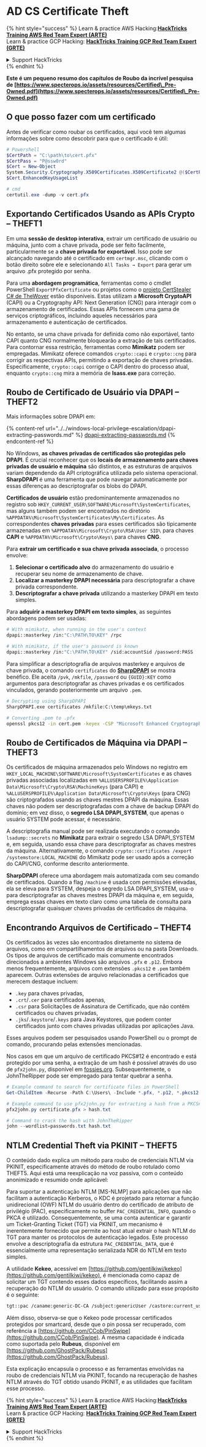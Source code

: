 # AD CS Certificate Theft

{% hint style="success" %}
Learn & practice AWS Hacking:<img src="/.gitbook/assets/arte.png" alt="" data-size="line">[**HackTricks Training AWS Red Team Expert (ARTE)**](https://training.hacktricks.xyz/courses/arte)<img src="/.gitbook/assets/arte.png" alt="" data-size="line">\
Learn & practice GCP Hacking: <img src="/.gitbook/assets/grte.png" alt="" data-size="line">[**HackTricks Training GCP Red Team Expert (GRTE)**<img src="/.gitbook/assets/grte.png" alt="" data-size="line">](https://training.hacktricks.xyz/courses/grte)

<details>

<summary>Support HackTricks</summary>

* Check the [**subscription plans**](https://github.com/sponsors/carlospolop)!
* **Join the** 💬 [**Discord group**](https://discord.gg/hRep4RUj7f) or the [**telegram group**](https://t.me/peass) or **follow** us on **Twitter** 🐦 [**@hacktricks\_live**](https://twitter.com/hacktricks\_live)**.**
* **Share hacking tricks by submitting PRs to the** [**HackTricks**](https://github.com/carlospolop/hacktricks) and [**HackTricks Cloud**](https://github.com/carlospolop/hacktricks-cloud) github repos.

</details>
{% endhint %}

**Este é um pequeno resumo dos capítulos de Roubo da incrível pesquisa de [https://www.specterops.io/assets/resources/Certified\_Pre-Owned.pdf](https://www.specterops.io/assets/resources/Certified\_Pre-Owned.pdf)**

## O que posso fazer com um certificado

Antes de verificar como roubar os certificados, aqui você tem algumas informações sobre como descobrir para que o certificado é útil:
```powershell
# Powershell
$CertPath = "C:\path\to\cert.pfx"
$CertPass = "P@ssw0rd"
$Cert = New-Object
System.Security.Cryptography.X509Certificates.X509Certificate2 @($CertPath, $CertPass)
$Cert.EnhancedKeyUsageList

# cmd
certutil.exe -dump -v cert.pfx
```
## Exportando Certificados Usando as APIs Crypto – THEFT1

Em uma **sessão de desktop interativa**, extrair um certificado de usuário ou máquina, junto com a chave privada, pode ser feito facilmente, particularmente se a **chave privada for exportável**. Isso pode ser alcançado navegando até o certificado em `certmgr.msc`, clicando com o botão direito sobre ele e selecionando `All Tasks → Export` para gerar um arquivo .pfx protegido por senha.

Para uma **abordagem programática**, ferramentas como o cmdlet PowerShell `ExportPfxCertificate` ou projetos como o [projeto CertStealer C# de TheWover](https://github.com/TheWover/CertStealer) estão disponíveis. Estas utilizam a **Microsoft CryptoAPI** (CAPI) ou a Cryptography API: Next Generation (CNG) para interagir com o armazenamento de certificados. Essas APIs fornecem uma gama de serviços criptográficos, incluindo aqueles necessários para armazenamento e autenticação de certificados.

No entanto, se uma chave privada for definida como não exportável, tanto CAPI quanto CNG normalmente bloquearão a extração de tais certificados. Para contornar essa restrição, ferramentas como **Mimikatz** podem ser empregadas. Mimikatz oferece comandos `crypto::capi` e `crypto::cng` para corrigir as respectivas APIs, permitindo a exportação de chaves privadas. Especificamente, `crypto::capi` corrige o CAPI dentro do processo atual, enquanto `crypto::cng` mira a memória de **lsass.exe** para correção.

## Roubo de Certificado de Usuário via DPAPI – THEFT2

Mais informações sobre DPAPI em:

{% content-ref url="../../windows-local-privilege-escalation/dpapi-extracting-passwords.md" %}
[dpapi-extracting-passwords.md](../../windows-local-privilege-escalation/dpapi-extracting-passwords.md)
{% endcontent-ref %}

No Windows, **as chaves privadas de certificados são protegidas pelo DPAPI**. É crucial reconhecer que os **locais de armazenamento para chaves privadas de usuário e máquina** são distintos, e as estruturas de arquivos variam dependendo da API criptográfica utilizada pelo sistema operacional. **SharpDPAPI** é uma ferramenta que pode navegar automaticamente por essas diferenças ao descriptografar os blobs do DPAPI.

**Certificados de usuário** estão predominantemente armazenados no registro sob `HKEY_CURRENT_USER\SOFTWARE\Microsoft\SystemCertificates`, mas alguns também podem ser encontrados no diretório `%APPDATA%\Microsoft\SystemCertificates\My\Certificates`. As correspondentes **chaves privadas** para esses certificados são tipicamente armazenadas em `%APPDATA%\Microsoft\Crypto\RSA\User SID\` para chaves **CAPI** e `%APPDATA%\Microsoft\Crypto\Keys\` para chaves **CNG**.

Para **extrair um certificado e sua chave privada associada**, o processo envolve:

1. **Selecionar o certificado alvo** do armazenamento do usuário e recuperar seu nome de armazenamento de chave.
2. **Localizar a masterkey DPAPI necessária** para descriptografar a chave privada correspondente.
3. **Descriptografar a chave privada** utilizando a masterkey DPAPI em texto simples.

Para **adquirir a masterkey DPAPI em texto simples**, as seguintes abordagens podem ser usadas:
```bash
# With mimikatz, when running in the user's context
dpapi::masterkey /in:"C:\PATH\TO\KEY" /rpc

# With mimikatz, if the user's password is known
dpapi::masterkey /in:"C:\PATH\TO\KEY" /sid:accountSid /password:PASS
```
Para simplificar a descriptografia de arquivos masterkey e arquivos de chave privada, o comando `certificates` do [**SharpDPAPI**](https://github.com/GhostPack/SharpDPAPI) se mostra benéfico. Ele aceita `/pvk`, `/mkfile`, `/password` ou `{GUID}:KEY` como argumentos para descriptografar as chaves privadas e os certificados vinculados, gerando posteriormente um arquivo `.pem`.
```bash
# Decrypting using SharpDPAPI
SharpDPAPI.exe certificates /mkfile:C:\temp\mkeys.txt

# Converting .pem to .pfx
openssl pkcs12 -in cert.pem -keyex -CSP "Microsoft Enhanced Cryptographic Provider v1.0" -export -out cert.pfx
```
## Roubo de Certificados de Máquina via DPAPI – THEFT3

Os certificados de máquina armazenados pelo Windows no registro em `HKEY_LOCAL_MACHINE\SOFTWARE\Microsoft\SystemCertificates` e as chaves privadas associadas localizadas em `%ALLUSERSPROFILE%\Application Data\Microsoft\Crypto\RSA\MachineKeys` (para CAPI) e `%ALLUSERSPROFILE%\Application Data\Microsoft\Crypto\Keys` (para CNG) são criptografados usando as chaves mestres DPAPI da máquina. Essas chaves não podem ser descriptografadas com a chave de backup DPAPI do domínio; em vez disso, o **segredo LSA DPAPI_SYSTEM**, que apenas o usuário SYSTEM pode acessar, é necessário.

A descriptografia manual pode ser realizada executando o comando `lsadump::secrets` no **Mimikatz** para extrair o segredo LSA DPAPI_SYSTEM e, em seguida, usando essa chave para descriptografar as chaves mestres da máquina. Alternativamente, o comando `crypto::certificates /export /systemstore:LOCAL_MACHINE` do Mimikatz pode ser usado após a correção do CAPI/CNG, conforme descrito anteriormente.

**SharpDPAPI** oferece uma abordagem mais automatizada com seu comando de certificados. Quando a flag `/machine` é usada com permissões elevadas, ela se eleva para SYSTEM, despeja o segredo LSA DPAPI_SYSTEM, usa-o para descriptografar as chaves mestres DPAPI da máquina e, em seguida, emprega essas chaves em texto claro como uma tabela de consulta para descriptografar quaisquer chaves privadas de certificados de máquina.

## Encontrando Arquivos de Certificado – THEFT4

Os certificados às vezes são encontrados diretamente no sistema de arquivos, como em compartilhamentos de arquivos ou na pasta Downloads. Os tipos de arquivos de certificado mais comumente encontrados direcionados a ambientes Windows são arquivos `.pfx` e `.p12`. Embora menos frequentemente, arquivos com extensões `.pkcs12` e `.pem` também aparecem. Outras extensões de arquivo relacionadas a certificados que merecem destaque incluem:
- `.key` para chaves privadas,
- `.crt`/`.cer` para certificados apenas,
- `.csr` para Solicitações de Assinatura de Certificado, que não contêm certificados ou chaves privadas,
- `.jks`/`.keystore`/`.keys` para Java Keystores, que podem conter certificados junto com chaves privadas utilizadas por aplicações Java.

Esses arquivos podem ser pesquisados usando PowerShell ou o prompt de comando, procurando pelas extensões mencionadas.

Nos casos em que um arquivo de certificado PKCS#12 é encontrado e está protegido por uma senha, a extração de um hash é possível através do uso de `pfx2john.py`, disponível em [fossies.org](https://fossies.org/dox/john-1.9.0-jumbo-1/pfx2john_8py_source.html). Subsequentemente, o JohnTheRipper pode ser empregado para tentar quebrar a senha.
```powershell
# Example command to search for certificate files in PowerShell
Get-ChildItem -Recurse -Path C:\Users\ -Include *.pfx, *.p12, *.pkcs12, *.pem, *.key, *.crt, *.cer, *.csr, *.jks, *.keystore, *.keys

# Example command to use pfx2john.py for extracting a hash from a PKCS#12 file
pfx2john.py certificate.pfx > hash.txt

# Command to crack the hash with JohnTheRipper
john --wordlist=passwords.txt hash.txt
```
## NTLM Credential Theft via PKINIT – THEFT5

O conteúdo dado explica um método para roubo de credenciais NTLM via PKINIT, especificamente através do método de roubo rotulado como THEFT5. Aqui está uma reexplicação na voz passiva, com o conteúdo anonimizado e resumido onde aplicável:

Para suportar a autenticação NTLM [MS-NLMP] para aplicações que não facilitam a autenticação Kerberos, o KDC é projetado para retornar a função unidirecional (OWF) NTLM do usuário dentro do certificado de atributo de privilégio (PAC), especificamente no buffer `PAC_CREDENTIAL_INFO`, quando o PKCA é utilizado. Consequentemente, se uma conta autenticar e garantir um Ticket-Granting Ticket (TGT) via PKINIT, um mecanismo é inerentemente fornecido que permite ao host atual extrair o hash NTLM do TGT para manter os protocolos de autenticação legados. Este processo envolve a descriptografia da estrutura `PAC_CREDENTIAL_DATA`, que é essencialmente uma representação serializada NDR do NTLM em texto simples.

A utilidade **Kekeo**, acessível em [https://github.com/gentilkiwi/kekeo](https://github.com/gentilkiwi/kekeo), é mencionada como capaz de solicitar um TGT contendo esses dados específicos, facilitando assim a recuperação do NTLM do usuário. O comando utilizado para esse propósito é o seguinte:
```bash
tgt::pac /caname:generic-DC-CA /subject:genericUser /castore:current_user /domain:domain.local
```
Além disso, observa-se que o Kekeo pode processar certificados protegidos por smartcard, desde que o pin possa ser recuperado, com referência a [https://github.com/CCob/PinSwipe](https://github.com/CCob/PinSwipe). A mesma capacidade é indicada como suportada pelo **Rubeus**, disponível em [https://github.com/GhostPack/Rubeus](https://github.com/GhostPack/Rubeus).

Esta explicação encapsula o processo e as ferramentas envolvidas na roubo de credenciais NTLM via PKINIT, focando na recuperação de hashes NTLM através do TGT obtido usando PKINIT, e as utilidades que facilitam esse processo.

{% hint style="success" %}
Learn & practice AWS Hacking:<img src="/.gitbook/assets/arte.png" alt="" data-size="line">[**HackTricks Training AWS Red Team Expert (ARTE)**](https://training.hacktricks.xyz/courses/arte)<img src="/.gitbook/assets/arte.png" alt="" data-size="line">\
Learn & practice GCP Hacking: <img src="/.gitbook/assets/grte.png" alt="" data-size="line">[**HackTricks Training GCP Red Team Expert (GRTE)**<img src="/.gitbook/assets/grte.png" alt="" data-size="line">](https://training.hacktricks.xyz/courses/grte)

<details>

<summary>Support HackTricks</summary>

* Check the [**subscription plans**](https://github.com/sponsors/carlospolop)!
* **Join the** 💬 [**Discord group**](https://discord.gg/hRep4RUj7f) or the [**telegram group**](https://t.me/peass) or **follow** us on **Twitter** 🐦 [**@hacktricks\_live**](https://twitter.com/hacktricks\_live)**.**
* **Share hacking tricks by submitting PRs to the** [**HackTricks**](https://github.com/carlospolop/hacktricks) and [**HackTricks Cloud**](https://github.com/carlospolop/hacktricks-cloud) github repos.

</details>
{% endhint %}
